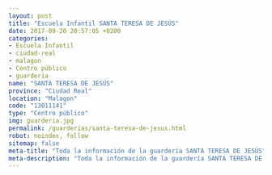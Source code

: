```yaml
---
layout: post
title: "Escuela Infantil SANTA TERESA DE JESÚS"
date: 2017-09-20 20:57:05 +0200
categories:
- Escuela Infantil
- ciudad-real
- malagon
- Centro público
- guarderia
name: "SANTA TERESA DE JESÚS"
province: "Ciudad Real"
location: "Malagon"
code: "13011141"
type: "Centro público"
img: guarderia.jpg
permalink: /guarderias/santa-teresa-de-jesus.html
robot: noindex, follow
sitemap: false
meta-title: "Toda la información de la guardería SANTA TERESA DE JESÚS"
meta-description: "Toda la información de la guardería SANTA TERESA DE JESÚS"
---
```

